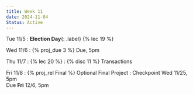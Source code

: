 ```yaml
---
title: Week 11
date: 2024-11-04
Status: Active
---
```


Tue 11/5
: **Election Day**{: .label} {% lec 19 %}

Wed 11/6
: {% proj_due 3 %} Due, 5pm


Thu 11/7
: {% lec 20 %}
: {% disc 11 %} Transactions

Fri 11/8
: {% proj_rel Final %} Optional Final Project
  : Checkpoint Wed 11/25, 5pm<br/>Due **Fri** 12/6, 5pm
